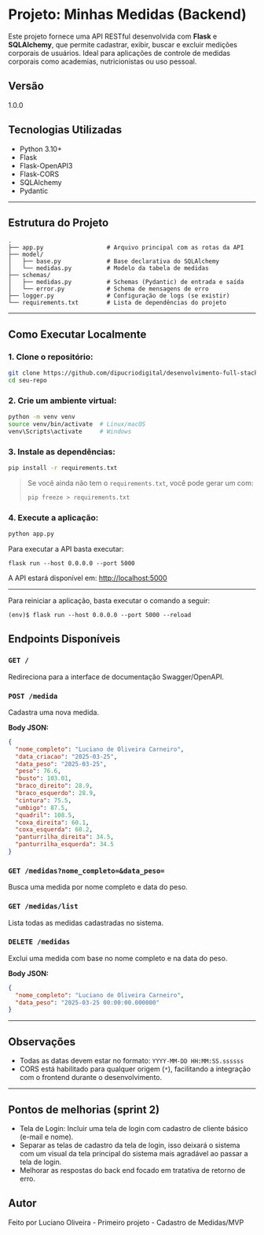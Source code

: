 # Projeto: Minhas Medidas (Backend)

Este projeto fornece uma API RESTful desenvolvida com **Flask** e **SQLAlchemy**, que permite cadastrar, exibir, buscar e excluir medições corporais de usuários. Ideal para aplicações de controle de medidas corporais como academias, nutricionistas ou uso pessoal.

## Versão
1.0.0

## Tecnologias Utilizadas

- Python 3.10+
- Flask
- Flask-OpenAPI3
- Flask-CORS
- SQLAlchemy
- Pydantic

---

## Estrutura do Projeto

```
.
├── app.py                  # Arquivo principal com as rotas da API
├── model/
│   ├── base.py             # Base declarativa do SQLAlchemy
│   └── medidas.py          # Modelo da tabela de medidas
├── schemas/
│   ├── medidas.py          # Schemas (Pydantic) de entrada e saída
│   └── error.py            # Schema de mensagens de erro
├── logger.py               # Configuração de logs (se existir)
└── requirements.txt        # Lista de dependências do projeto
```

---

## Como Executar Localmente

### 1. Clone o repositório:
```bash
git clone https://github.com/dipucriodigital/desenvolvimento-full-stack.git
cd seu-repo
```

### 2. Crie um ambiente virtual:
```bash
python -m venv venv
source venv/bin/activate  # Linux/macOS
venv\Scripts\activate     # Windows
```

### 3. Instale as dependências:
```bash
pip install -r requirements.txt
```

> Se você ainda não tem o `requirements.txt`, você pode gerar um com:
> ```bash
> pip freeze > requirements.txt
> ```

### 4. Execute a aplicação:
```bash
python app.py
```

Para executar a API  basta executar:

```
flask run --host 0.0.0.0 --port 5000
```

A API estará disponível em: [http://localhost:5000](http://localhost:5000)

---

Para reiniciar a aplicação, basta executar o comando a seguir:

```
(env)$ flask run --host 0.0.0.0 --port 5000 --reload
```

## Endpoints Disponíveis

### `GET /`
Redireciona para a interface de documentação Swagger/OpenAPI.

### `POST /medida`
Cadastra uma nova medida.

**Body JSON:**
```json
{
  "nome_completo": "Luciano de Oliveira Carneiro",
  "data_criacao": "2025-03-25",
  "data_peso": "2025-03-25",
  "peso": 76.6,
  "busto": 103.01,
  "braco_direito": 28.9,
  "braco_esquerdo": 28.9,
  "cintura": 75.5,
  "umbigo": 87.5,
  "quadril": 108.5,
  "coxa_direita": 60.1,
  "coxa_esquerda": 60.2,
  "panturrilha_direita": 34.5,
  "panturrilha_esquerda": 34.5
}
```

### `GET /medidas?nome_completo=&data_peso=`
Busca uma medida por nome completo e data do peso.

### `GET /medidas/list`
Lista todas as medidas cadastradas no sistema.

### `DELETE /medidas`
Exclui uma medida com base no nome completo e na data do peso.

**Body JSON:**
```json
{
  "nome_completo": "Luciano de Oliveira Carneiro",
  "data_peso": "2025-03-25 00:00:00.000000"
}
```

---

## Observações
- Todas as datas devem estar no formato: `YYYY-MM-DD HH:MM:SS.ssssss`
- CORS está habilitado para qualquer origem (`*`), facilitando a integração com o frontend durante o desenvolvimento.

---

## Pontos de melhorias (sprint 2)
- Tela de Login: Incluir uma tela de login com cadastro de cliente básico (e-mail e nome).
- Separar as telas de cadastro da tela de login, isso deixará o sistema com um visual da tela principal do sistema mais agradável ao passar a tela de login.
- Melhorar as respostas do back end focado em tratativa de retorno de erro.

## Autor
Feito por Luciano Oliveira - Primeiro projeto - Cadastro de Medidas/MVP

